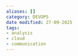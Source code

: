```yaml
---
aliases: []
category: DEVOPS
date modified: 27-09-2025
tags:
- analysis
- cloud
- communication
---
```

